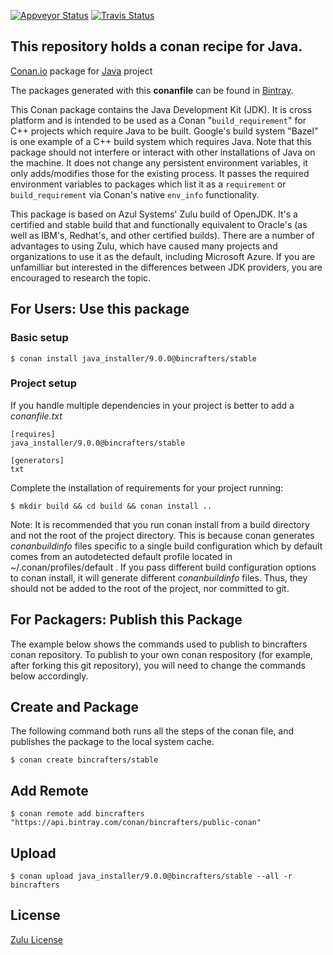 [![Appveyor Status](https://ci.appveyor.com/api/projects/status/fgsifwucqj8fo5pm/branch/stable/9.0.0?svg=true)](https://ci.appveyor.com/project/BinCrafters/conan-java-installer/branch/stable/9.0.0)
[![Travis Status](https://travis-ci.com/bincrafters/conan-java_installer.svg?branch=stable%2F9.0.0)](https://travis-ci.com/bincrafters/conan-java_installer)

## This repository holds a conan recipe for Java. 

[Conan.io](https://conan.io) package for [Java](https://www.azul.com/downloads/zulu) project

The packages generated with this **conanfile** can be found in [Bintray](https://bintray.com/bincrafters/public-conan/java_installer%3Abincrafters).

This Conan package contains the Java Development Kit (JDK).  It is cross platform and is intended to be used as a Conan "`build_requirement`" for C++ projects which require Java to be built.  Google's build system "Bazel" is one example of a C++ build system which requires Java.  Note that this package should not interfere or interact with other installations of Java on the machine.  It does not change any persistent environment variables, it only adds/modifies those for the existing process.  It passes the required environment variables to packages which list it as a `requirement` or `build_requirement` via Conan's native `env_info` functionality.  

This package is based on Azul Systems' Zulu build of OpenJDK.  It's a certified and stable build that and functionally equivalent to Oracle's (as well as IBM's, Redhat's, and other certified builds).  There are a number of advantages to using Zulu, which have caused many projects and organizations to use it as the default, including Microsoft Azure. If you are unfamilliar but interested in the differences between JDK providers, you are encouraged to research the topic. 

## For Users: Use this package

### Basic setup

    $ conan install java_installer/9.0.0@bincrafters/stable

### Project setup

If you handle multiple dependencies in your project is better to add a *conanfile.txt*

    [requires]
    java_installer/9.0.0@bincrafters/stable

    [generators]
    txt

Complete the installation of requirements for your project running:

    $ mkdir build && cd build && conan install ..
	
Note: It is recommended that you run conan install from a build directory and not the root of the project directory.  This is because conan generates *conanbuildinfo* files specific to a single build configuration which by default comes from an autodetected default profile located in ~/.conan/profiles/default .  If you pass different build configuration options to conan install, it will generate different *conanbuildinfo* files.  Thus, they should not be added to the root of the project, nor committed to git. 

## For Packagers: Publish this Package

The example below shows the commands used to publish to bincrafters conan repository. To publish to your own conan respository (for example, after forking this git repository), you will need to change the commands below accordingly. 

## Create and Package 

The following command both runs all the steps of the conan file, and publishes the package to the local system cache. 

    $ conan create bincrafters/stable
	
## Add Remote

	$ conan remote add bincrafters "https://api.bintray.com/conan/bincrafters/public-conan"

## Upload

    $ conan upload java_installer/9.0.0@bincrafters/stable --all -r bincrafters

	
## License
[Zulu License](https://www.azul.com/products/zulu-and-zulu-enterprise/zulu-terms-of-use)

